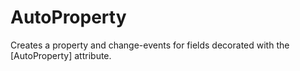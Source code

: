 # AutoProperty
Creates a property and change-events for fields decorated with the [AutoProperty] attribute.
